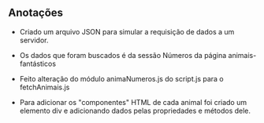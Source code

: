 ## Anotações

- Criado um arquivo JSON para simular a requisição de dados a um servidor.

- Os dados que foram buscados é da sessão Números da página animais-fantásticos

- Feito alteração do módulo animaNumeros.js do script.js para o fetchAnimais.js

- Para adicionar os "componentes" HTML de cada animal foi criado um elemento div e adicionando dados pelas propriedades e métodos dele.